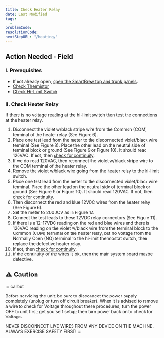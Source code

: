 ```yaml
---
title: Check Heater Relay
date: Last Modified 
tags:
  - 
problemCode: 
resolutionCode: 
nextStepURL: "/heating/"
---
```

## Action Needed - Field

### I. Prerequisites

- If not already open, [open the SmartBrew top and trunk panels](/smartbrew/kb/open-smartbrew/).
- [Check Thermistor](/smartbrew/kb/check-thermistor/)
- [Check Hi-Limit Switch](/smartbrew/kb/check-hi-limit/)

### II. Check Heater Relay

If there is no voltage reading at the hi-limit switch then test the connections at the heater relay.

1. Disconnect the violet w/black stripe wire from the Common (COM) terminal of the heater relay (See Figure 6).
2. Place one test lead from the meter to the disconnected violet/black wire terminal (See Figure 8). Place the other lead on the neutral side of terminal block or ground (See Figure 9 or Figure 10). It should read 120VAC. If not, then [check for continuity](/smartbrew/kb/check-continuity-heater-wiring/).
3. If we do read 120VAC, then reconnect the violet w/black stripe wire to the COM terminal of the heater relay.
4. Remove the violet w/black wire going from the heater relay to the hi-limit switch.
5. Place one test lead from the meter to the disconnected violet/black wire terminal. Place the other lead on the neutral side of terminal block or ground (See Figure 9 or Figure 10). It should read 120VAC. If not, then [check for continuity](/smartbrew/kb/check-continuity-heater-wiring/).
6. Then disconnect the red and blue 12VDC wires from the heater relay (See Figure 6). 
7. Set the meter to 200DCV as in Figure 12.
8. Connect the test leads to these 12VDC relay connectors (See Figure 11).
9. If there is a 12-17VDC reading on the red and blue wires and there is 120VAC reading on the violet w/black wire from the terminal block to the Common (COM) terminal on the heater relay, but no voltage from the Normally Open (NO) terminal to the hi-limit thermostat switch, then replace the defective heater relay.
10. If not, then [check for continuity](/smartbrew/kb/check-continuity-heater-wiring/).
11. If the continuity of the wires is ok, then the main system board maybe defective.

## ⚠️ Caution

::: callout

Before servicing the unit; be sure to disconnect the power supply completely (unplug or turn off circuit breaker). When it is advised to remove a wire to check for Voltage throughout these procedures, turn the power OFF to unit first; get yourself setup; then turn power back on to check for Voltage.

NEVER DISCONNECT LIVE WIRES FROM ANY DEVICE ON THE MACHINE. ALWAYS EXERCISE SAFETY FIRST!
:::
